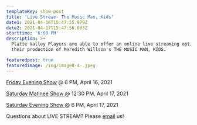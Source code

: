 ```yaml
---
templateKey: show-post
title: 'Live Stream- The Music Man, Kids'
date1: 2021-04-16T15:47:55.979Z
date2: 2021-04-17T15:47:56.003Z
starttime: '6:00 PM'
description: >+
  Platte Valley Players are able to offer an online live streaming option for
  their production of Meredith Willson's THE MUSIC MAN, KIDS.  

featuredpost: true
featuredimage: /img/image0-4-.jpeg
---
```



[Friday Evening Show](https://www.showtix4u.com/event-details/49892) @ 6 PM,  April 16, 2021

[Saturday Matinee Show ](https://www.showtix4u.com/event-details/49892) @ 12:30 PM, April 17, 2021

[Saturday Evening Show ](https://www.showtix4u.com/event-details/49893) @ 6 PM, April 17, 2021



Questions about LIVE STREAM?  Please [email](PVPCHILDRENS@GMAIL.COM) us!
